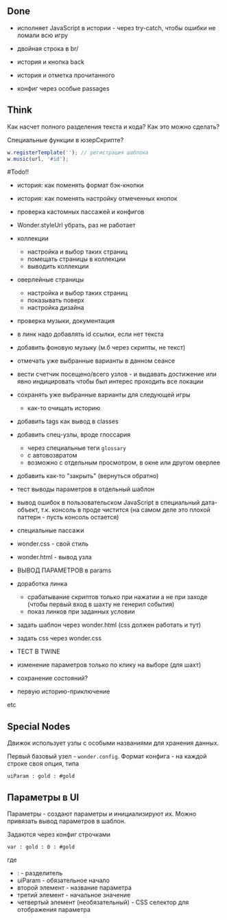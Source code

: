 
## Done
- исполняет JavaScript в истории - через try-catch, чтобы ошибки не ломали всю игру
- двойная строка в br/
- история и кнопка back
- история и отметка прочитанного

- конфиг через особые passages

## Think
Как насчет полного разделения текста и кода? Как это можно сделать?

Специальные функции в юзерСкрипте?

```js
w.registerTemplate(''); // регистрация шаблона
w.music(url, '#id');
```


#Todo!!
- история: как поменять формат бэк-кнопки
- история: как поменять настройку отмеченных кнопок
- проверка кастомных пассажей и конфигов

- Wonder.styleUrl убрать, раз не работает

- коллекции
    - настройка и выбор таких страниц
    - помещать страницы в коллекции
    - выводить коллекции
    
- оверлейные страницы   
     - настройка и выбор таких страниц
     - показывать поверх 
     - настройка дизайна
     
    

- проверка музыки, документация

- в линк надо добавлять id ссылки, если нет текста

- добавить фоновую музыку (м.б через скрипты, не текст)

- отмечать уже выбранные варианты в данном сеансе

- вести счетчик посещено/всего узлов - и выдавать достижение или явно индицировать 
чтобы был интерес проходить все локации


- сохранять уже выбранные варианты для следующей игры
    - как-то очищать историю

- добавить tags как вывод в classes
- добавить спец-узлы, вроде глоссария 
    - через специальные теги `glossary`
    - с автовозвратом 
    - возможно с отдельным просмотром, в окне или другом оверлее
    
- добавить как-то "закрыть" (вернуться обратно)

- тест выводы параметров в отдельный шаблон


- вывод ошибок в пользовательском JavaScript в специальный дата-объект, т.к. консоль в проде чистится (на самом деле это плохой паттерн - пусть консоль остается)

- специальные пассажи
- wonder.css - свой стиль
- wonder.html - вывод узла

- ВЫВОД ПАРАМЕТРОВ в params
- доработка линка
    - срабатывание скриптов только при нажатии а не при заходе (чтобы первый вход в шахту не генерил события)
    - показ линков при заданных условии    

- задать шаблон через wonder.html (css должен работать и тут)
- задать css через wonder.css
- ТЕСТ В TWINE

- изменение параметров только по клику на выборе (для шахт)
- сохранение состояний?

- первую историю-приключение

etc

## Special Nodes

Движок использует узлы с особыми названиями для хранения данных.

Первый базовый узел - `wonder.config`. Формат конфига - на каждой строке своя опция, типа
```text
uiParam : gold : #gold
```

## Параметры в UI
Параметры - создают параметры и инициализируют их. Можно привязать вывод параметров в шаблон.


Задаются через конфиг строчками
```text
var : gold : 0 : #gold
```
где
- : - разделитель
- uiParam - обязательное начало
- второй элемент - название параметра
- третий элемент - начальное значение
- четвертый элемент (необязательный) - CSS селектор для отображения параметра
